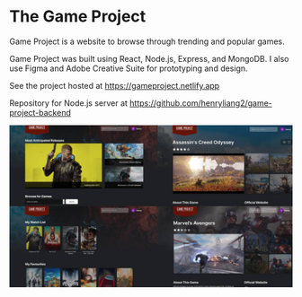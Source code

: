 # The Game Project

Game Project is a website to browse through trending and popular games.

Game Project was built using React, Node.js, Express, and MongoDB. I also use Figma and Adobe Creative Suite for prototyping and design.

See the project hosted at https://gameproject.netlify.app

Repository for Node.js server at https://github.com/henryliang2/game-project-backend

![demo](public/demo.jpg)
